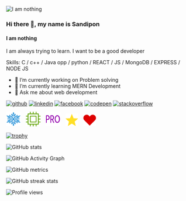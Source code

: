 

![I am nothing]()
### Hi there 👋, my name is Sandipon

#### I am nothing
I am always trying to learn. I want to be a good developer

Skills: C / c++ / Java opp / python / REACT / JS / MongoDB / EXPRESS / NODE JS

- 🔭 I’m currently working on Problem solving 
- 🌱 I’m currently learning MERN Development 
- 💬 Ask me about web development 


[<img src='https://cdn.jsdelivr.net/npm/simple-icons@3.0.1/icons/github.svg' alt='github' height='40'>](https://github.com/Sandipon-Biswas)  [<img src='https://cdn.jsdelivr.net/npm/simple-icons@3.0.1/icons/linkedin.svg' alt='linkedin' height='40'>](https://www.linkedin.com/in/sandipon-biswas-041102203/)  [<img src='https://cdn.jsdelivr.net/npm/simple-icons@3.0.1/icons/facebook.svg' alt='facebook' height='40'>](https://www.facebook.com/ostir.mon.3139)  [<img src='https://cdn.jsdelivr.net/npm/simple-icons@3.0.1/icons/codepen.svg' alt='codepen' height='40'>](https://codepen.io/Sandipon-Biswas-the-vuer)  [<img src='https://cdn.jsdelivr.net/npm/simple-icons@3.0.1/icons/stackoverflow.svg' alt='stackoverflow' height='40'>](https://stackoverflow.com/users/sandipon-biswas)  

<a href='https://archiveprogram.github.com/'><img src='https://raw.githubusercontent.com/acervenky/animated-github-badges/master/assets/acbadge.gif' width='40' height='40'></a> <a href='https://docs.github.com/en/developers'><img src='https://raw.githubusercontent.com/acervenky/animated-github-badges/master/assets/devbadge.gif' width='40' height='40'></a> <a href='https://github.com/pricing'><img src='https://raw.githubusercontent.com/acervenky/animated-github-badges/master/assets/pro.gif' width='40' height='40'></a> <a href='https://stars.github.com/'><img src='https://raw.githubusercontent.com/acervenky/animated-github-badges/master/assets/starbadge.gif' width='35' height='35'></a> <a href='https://docs.github.com/en/github/supporting-the-open-source-community-with-github-sponsors'><img src='https://raw.githubusercontent.com/acervenky/animated-github-badges/master/assets/sponsorbadge.gif' width='35' height='35'></a> 

[![trophy](https://github-profile-trophy.vercel.app/?username=Sandipon-Biswas)](https://github.com/ryo-ma/github-profile-trophy)

![GitHub stats](https://github-readme-stats.vercel.app/api?username=Sandipon-Biswas&show_icons=true&count_private=true)  

![GitHub Activity Graph](https://activity-graph.herokuapp.com/graph?username=Sandipon-Biswas)  

![GitHub metrics](https://metrics.lecoq.io/Sandipon-Biswas)  

![GitHub streak stats](https://streak-stats.demolab.com/?user=Sandipon-Biswas)  

![Profile views](https://gpvc.arturio.dev/Sandipon-Biswas)  
